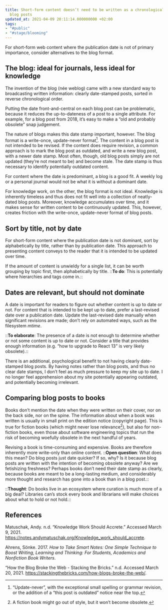 ```yaml
---
title: Short-form content doesn’t need to be written as a chronological sequence of
  blog posts
updated_at: 2021-04-09 20:11:14.000000000 +02:00
tags:
- "#public"
- "#stage/blooming"
---
```



For short-form web content where the publication date is not of primary importance, consider alternatives to the blog format.

## The blog: ideal for journals, less ideal for knowledge
The invention of the blog (née weblog) came with a new standard way to broadcasting written information: clearly date-stamped posts, sorted in reverse chronological order.

Putting the date front-and-central on each blog post can be problematic, because it reduces the up-to-dateness of a post to a single attribute. For example, for a blog post from 2018, it’s easy to make a “old and probably obsolete” snap judgement.

The nature of blogs makes this date stamp important, however. The blog format is a write-once, update-never format[^1]. The content in a blog post is not intended to be revised. If the content does require revision, a common approach is to mark the blog post as outdated, and write a new blog post, with a newer date stamp. Most often, though, old blog posts simply are not updated (they’re not meant to be) and become stale. The date stamp is thus necessary to identify potentially outdated content.

[^1]: “Update-never”, with the exceptional small spelling or grammar revision, or the addition of a “this post is outdated” notice near the top.

For content where the date is predominant, a blog is a good fit. A weekly log or a personal journal would not be what it is without a dominant date.

For knowledge work, on the other, the blog format is not ideal. Knowledge is inherently timeless and thus does not fit well into a collection of neatly-dated blog posts. Moreover, knowledge accumulates over time, and it makes sense for written content to be continuously updated. This, however, creates friction with the write-once, update-never format of blog posts. 

## Sort by title, not by date
For short-form content where the publication date is not dominant, sort by alphabetically by title, rather than by publication date. This approach to presenting content conveys to the reader that it is intended to be updated over time.

If the amount of content is unwieldy for a single list, it can be worth grouping by topic first, then alphabetically by title. ::**To do**: This is potentially where hierarchies and tags come in.::

## Dates are relevant, but should not dominate
A date is important for readers to figure out whether content is up to date or not. For content that is intended to be kept up to date, prefer a last-revised date over a publication date. Update the last-revised date manually when significant revisions are made; don’t rely on automated ways, such as the filesystem <i>mtime</i>.

::**To elaborate**: The presence of a date is not enough to determine whether or not some content is up to date or not. Consider a title that provides enough information (e.g. “how to upgrade to React 13” is very likely obsolete).::

There is an additional, psychological benefit to not having clearly date-stamped blog posts. By having notes rather than blog posts, and thus no clear date stamps, I don’t feel as much pressure to keep my site up to date. I no longer feel apprehension about my site potentially appearing outdated, and potentially becoming irrelevant.

## Comparing blog posts to books
Books don’t mention the date when they were written on their cover, nor on the back side, nor on the spine. The information about when a book was written is usually in small print on the edition notice (copyright page). This is true for fiction books (which might never lose relevance[^3]), but also for non-fiction books, even those about software engineering topics that run the risk of becoming woefully obsolete in the next handful of years.

[^3]: A fiction book might go out of style, but it won’t become obsolete.

Revising a book is time-consuming and expensive. Books are therefore inherently more write-only than online content. ::**Open question**: What does this mean? Do blog posts just date quicker? If so, why? Is it because blog posts are written with the intention of becoming obsolete anyway? Are we fetishizing freshness? Perhaps books don’t need their date stamp as clearly, because books are meant to be a long-lasting medium, and considerably more thought and research has gone into a book than in a blog post.::

::**Thought**: Do books live in an ecosystem where curation is much more of a big deal? Libraries can’s stock every book and librarians will make choices about what to hold or not hold.::

## References
Matuschak, Andy. n.d. “Knowledge Work Should Accrete.” Accessed March 9, 2021. https://notes.andymatuschak.org/Knowledge_work_should_accrete.

Ahrens, Sönke. 2017. *How to Take Smart Notes: One Simple Technique to Boost Writing, Learning and Thinking: For Students, Academics and Nonfiction Book Writers*.

“How the Blog Broke the Web - Stacking the Bricks.” n.d. Accessed March 20, 2021. https://stackingthebricks.com/how-blogs-broke-the-web/.